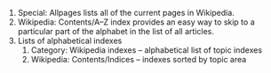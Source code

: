 1. Special:  Allpages lists all of the current pages in Wikipedia.
2. Wikipedia:  Contents/A–Z index provides an easy way to skip to a particular part of the alphabet in the list of all articles.
3. Lists of alphabetical indexes
   1. Category:  Wikipedia indexes – alphabetical list of topic indexes
   2. Wikipedia:  Contents/Indices – indexes sorted by topic area
